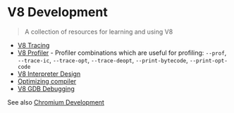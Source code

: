 # V8 Development

> A collection of resources for learning and using V8

* [V8 Tracing](https://v8.dev/docs/trace)
* [V8 Profiler](https://v8.dev/docs/profile) - Profiler combinations which are useful for profiling: `--prof`, `--trace-ic`, `--trace-opt`, `--trace-deopt`, `--print-bytecode`, `--print-opt-code`
* [V8 Interpreter Design](https://docs.google.com/document/d/11T2CRex9hXxoJwbYqVQ32yIPMh0uouUZLdyrtmMoL44/edit?ts=56f27d9d#heading=h.6jz9dj3bnr8t)
* [Optimizing compiler](https://v8.dev/docs/turbofan)
* [V8 GDB Debugging](https://v8.dev/docs/gdb-jit)

See also [Chromium Development](latest/development/chromium-development.md)
